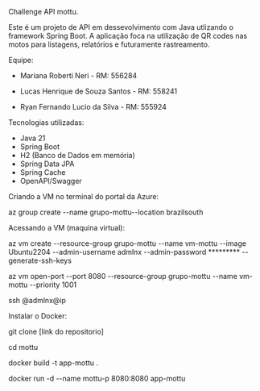 Challenge API mottu.

Este é um projeto de API em dessevolvimento com Java utlizando o framework Spring Boot. A aplicação foca na utilização de QR codes nas motos para listagens, relatórios e futuramente rastreamento.


Equipe:

- Mariana Roberti Neri - RM: 556284

- Lucas Henrique de Souza Santos - RM: 558241

- Ryan Fernando Lucio da Silva - RM: 555924

Tecnologias utilizadas:

- Java 21
- Spring Boot
- H2 (Banco de Dados em memória)
- Spring Data JPA
- Spring Cache
- OpenAPI/Swagger

Criando a VM no terminal do portal da Azure:

az group create --name grupo-mottu--location brazilsouth

Acessando a VM (maquina virtual):

az vm create --resource-group  grupo-mottu --name vm-mottu --image Ubuntu2204 --admin-username admlnx --admin-password ********* --generate-ssh-keys

az vm open-port --port 8080 --resource-group grupo-mottu --name vm-mottu --priority 1001

ssh @admlnx@ip

Instalar o Docker: 

git clone [link do repositorio]

cd mottu

docker build -t app-mottu .

docker run -d --name mottu-p 8080:8080 app-mottu


